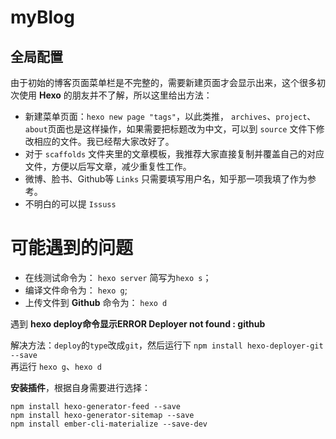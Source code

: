 ﻿# myBlog

## 全局配置 ##

由于初始的博客页面菜单栏是不完整的，需要新建页面才会显示出来，这个很多初次使用 **Hexo** 的朋友并不了解，所以这里给出方法：

- 新建菜单页面：`hexo new page "tags"`，以此类推， `archives`、`project`、`about`页面也是这样操作，如果需要把标题改为中文，可以到 `source` 文件下修改相应的文件。我已经帮大家改好了。
- 对于 `scaffolds` 文件夹里的文章模板，我推荐大家直接复制并覆盖自己的对应文件，方便以后写文章，减少重复性工作。
- 微博、脸书、Github等 `Links` 只需要填写用户名，知乎那一项我填了作为参考。
- 不明白的可以提 `Issuss`

# 可能遇到的问题 #

- 在线测试命令为： `hexo server` 简写为`hexo s`；
- 编译文件命令为： `hexo g`;
- 上传文件到 **Github** 命令为： `hexo d`

遇到 **hexo deploy命令显示ERROR Deployer not found : github**

解决方法：`deploy`的`type`改成`git`，然后运行下 `npm install hexo-deployer-git --save`      
再运行 `hexo g`、`hexo d`

**安装插件**，根据自身需要进行选择：

    npm install hexo-generator-feed --save
    npm install hexo-generator-sitemap --save
    npm install ember-cli-materialize --save-dev

